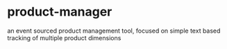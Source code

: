 # product-manager
an event sourced product management tool, focused on simple text based tracking of multiple product dimensions
